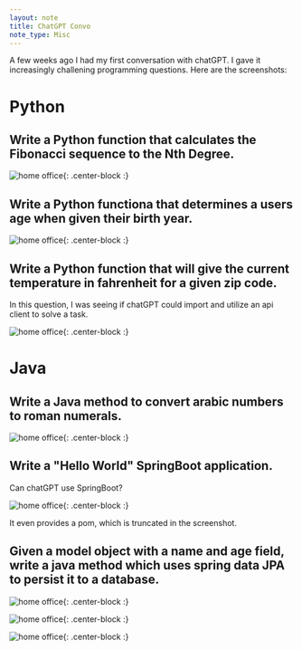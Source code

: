 ```yaml
---
layout: note
title: ChatGPT Convo
note_type: Misc
---
```


A few weeks ago I had my first conversation with chatGPT. I gave it increasingly challening programming questions. Here
are the screenshots:

# Python

## Write a Python function that calculates the Fibonacci sequence to the Nth Degree.

![home office](/assets/img/notes/chatGPT-convo/image0.png){: .center-block :}

## Write a Python functiona that determines a users age when given their birth year.

![home office](/assets/img/notes/chatGPT-convo/image1.png){: .center-block :}

## Write a Python function that will give the current temperature in fahrenheit for a given zip code.

In this question, I was seeing if chatGPT could import and utilize an api client to solve a task.

![home office](/assets/img/notes/chatGPT-convo/image2.png){: .center-block :}

# Java

## Write a Java method to convert arabic numbers to roman numerals.

![home office](/assets/img/notes/chatGPT-convo/image3.png){: .center-block :}

## Write a "Hello World" SpringBoot application.

Can chatGPT use SpringBoot? 

![home office](/assets/img/notes/chatGPT-convo/image4.png){: .center-block :}

It even provides a pom, which is truncated in the screenshot.

## Given a model object with a name and age field, write a java method which uses spring data JPA to persist it to a database.

![home office](/assets/img/notes/chatGPT-convo/image5.png){: .center-block :}

![home office](/assets/img/notes/chatGPT-convo/image6.png){: .center-block :}

![home office](/assets/img/notes/chatGPT-convo/image7.png){: .center-block :}